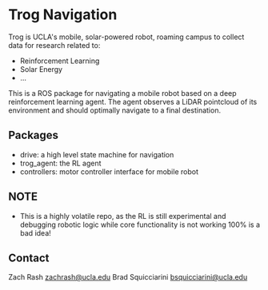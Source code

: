 # Trog Navigation

Trog is UCLA's mobile, solar-powered robot, roaming campus to collect data for research related to:
* Reinforcement Learning
* Solar Energy
* ...

This is a ROS package for navigating a mobile robot based on a deep reinforcement learning agent.
The agent observes a LiDAR pointcloud of its environment and should optimally navigate to a final
destination.

## Packages
* drive: a high level state machine for navigation
* trog_agent: the RL agent
* controllers: motor controller interface for mobile robot

## NOTE
* This is a highly volatile repo, as the RL is still experimental and debugging robotic logic while core functionality is not working 100% is a bad idea!

## Contact
Zach Rash <zachrash@ucla.edu>
Brad Squicciarini <bsquicciarini@ucla.edu>

